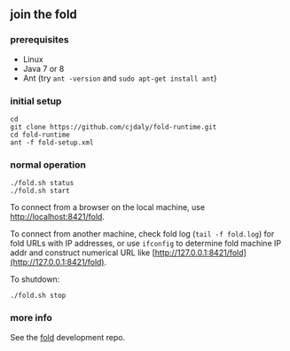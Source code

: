 ## join the fold

### prerequisites

- Linux
- Java 7 or 8
- Ant (try `ant -version` and `sudo apt-get install ant`)

### initial setup

    cd
    git clone https://github.com/cjdaly/fold-runtime.git
    cd fold-runtime
    ant -f fold-setup.xml

### normal operation

    ./fold.sh status
    ./fold.sh start

To connect from a browser on the local machine, use [http://localhost:8421/fold](http://localhost:8421/fold).

To connect from another machine, check fold log (`tail -f fold.log`) for fold URLs with IP addresses, or use `ifconfig` to determine fold machine IP addr and construct numerical URL like [http://127.0.0.1:8421/fold](http://127.0.0.1:8421/fold).

To shutdown:

    ./fold.sh stop

### more info

See the [fold](https://github.com/cjdaly/fold) development repo.
